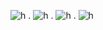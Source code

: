 ![h](https://files.catbox.moe/tuogy0.jpg)
.
![h](https://files.catbox.moe/9ocl6m.gif)
.
![h](https://files.catbox.moe/uyjqvi.jpg)
.
![h](https://files.catbox.moe/e97gsn.jpg)
